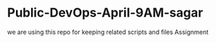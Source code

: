 # Public-DevOps-April-9AM-sagar
we are using this repo for keeping related scripts and files Assignment
